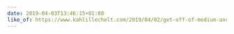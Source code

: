 ```yaml
---
date: 2019-04-03T13:46:15+01:00
like_of: https://www.kahlillechelt.com/2019/04/02/get-off-of-medium-and-publish-a-blog-under-your-own-domain/
---
```

